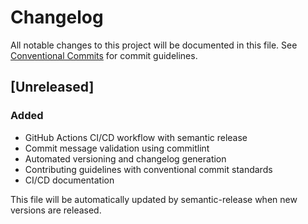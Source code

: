 # Changelog

All notable changes to this project will be documented in this file. See [Conventional Commits](https://conventionalcommits.org) for commit guidelines.

## [Unreleased]

### Added
- GitHub Actions CI/CD workflow with semantic release
- Commit message validation using commitlint
- Automated versioning and changelog generation
- Contributing guidelines with conventional commit standards
- CI/CD documentation

This file will be automatically updated by semantic-release when new versions are released.
